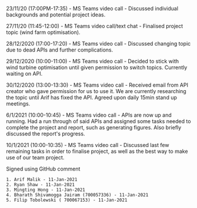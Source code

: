 23/11/20 (17:00PM-17:35) - MS Teams video call
	- Discussed individual backgrounds and potential project ideas.

27/11/20 (11:45-12:00) - MS Teams video call/text chat
	- Finalised project topic (wind farm optimisation).

28/12/2020 (17:00-17:20) - MS Teams video call
	- Discussed changing topic due to dead APIs and further complications.

29/12/2020 (10:00-11:00) - MS Teams video call
	- Decided to stick with wind turbine optimisation until given permission to switch topics. Currently waiting on API.

30/12/2020 (13:00-13:30) - MS Teams video call
	- Received email from API creator who gave permission for us to use it. We are currently researching the topic until Arif has fixed the API. Agreed upon daily 15min stand up meetings.

6/1/2021 (10:00-10:45) - MS Teams video call
    - APIs are now up and running. Had a run through of said APIs and assigned some tasks needed to complete the project and report, such as generating figures. Also briefly discussed the report's progress.
    
10/1/2021 (10:00-10:35) - MS Teams video call
    - Discussed last few remaining tasks in order to finalise project, as well as the best way to make use of our team project.

Signed using GitHub comment

    1. Arif Malik - 11-Jan-2021
    2. Ryan Shaw - 11-Jan-2021
    3. Mingting Hong - 11-Jan-2021
    4. Bharath Shivamogga Jairam (700057336) - 11-Jan-2021
    5. Filip Tobolewski ( 700067153) - 11-Jan-2021
